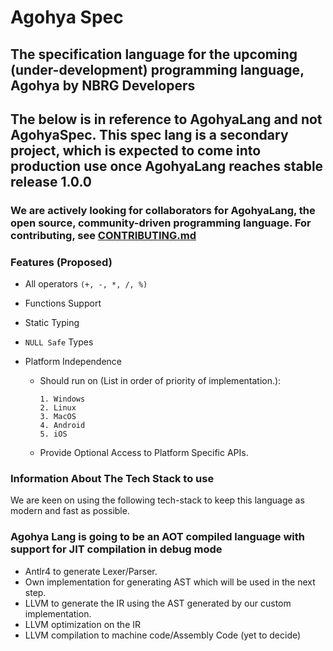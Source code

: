 # Agohya Spec

## The specification language for the upcoming (under-development) programming language, Agohya by NBRG Developers

## The below is in reference to AgohyaLang and not AgohyaSpec. This spec lang is a secondary project, which is expected to come into production use once AgohyaLang reaches stable release 1.0.0

### We are actively looking for collaborators for AgohyaLang, the open source, community-driven programming language. For contributing, see [CONTRIBUTING.md](https://github.com/agohya/lang/tree/master/CONTRIBUTING.md)

### Features (Proposed)

* All operators `(+, -, *, /, %)`
* Functions Support
* Static Typing
* `NULL Safe` Types
* Platform Independence

  * Should run on (List in order of priority of implementation.):

        1. Windows
        2. Linux
        3. MacOS
        4. Android
        5. iOS
  * Provide Optional Access to Platform Specific APIs.

### Information About The Tech Stack to use

We are keen on using the following tech-stack to keep this language as modern and fast as possible.

### Agohya Lang is going to be an AOT compiled language with support for JIT compilation in debug mode

* Antlr4 to generate Lexer/Parser.
* Own implementation for generating AST which will be used in the next step.
* LLVM to generate the IR using the AST generated by our custom implementation.
* LLVM optimization on the IR
* LLVM compilation to machine code/Assembly Code (yet to decide)
